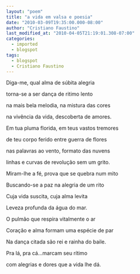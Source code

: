 ```yaml
---
layout: "poem"
title: "a vida em valsa e poesia"
date: "2010-03-09T19:35:00.000-08:00"
author: "Cristiano Faustino"
last_modified_at: "2010-04-05T21:19:01.308-07:00"
categories:
  - imported
  - blogspot
tags:
  - blogspot
  - Cristiano Faustino
---
```


Diga-me, qual alma de súbita alegria

torna-se a ser dança de ritimo lento

na mais bela melodia, na mistura das cores

na vivência da vida, descoberta de amores.

Em tua pluma florida, em teus vastos tremores

de teu corpo ferido entre guerra de flores

nas palavras ao vento, formato das nuvens

linhas e curvas de revolução sem um grito.

Miram-lhe a fé, prova que se quebra num mito

Buscando-se a paz na alegria de um rito

Cuja vida suscita, cuja alma levita

Leveza profunda da água do mar.

O pulmão que respira vitalmente o ar

Coração e alma formam uma espécie de par

Na dança citada são rei e rainha do baile.

Pra lá, pra cá...marcam seu rítimo

com alegrias e dores que a vida lhe dá.